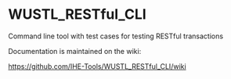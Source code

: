 # WUSTL_RESTful_CLI
Command line tool with test cases for testing RESTful transactions

Documentation is maintained on the wiki:

https://github.com/IHE-Tools/WUSTL_RESTful_CLI/wiki
